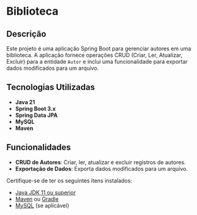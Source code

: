 # Biblioteca

## Descrição

Este projeto é uma aplicação Spring Boot para gerenciar autores em uma biblioteca. A aplicação fornece operações CRUD (Criar, Ler, Atualizar, Excluir) para a entidade `Autor` e inclui uma funcionalidade para exportar dados modificados para um arquivo.

## Tecnologias Utilizadas

- **Java 21**
- **Spring Boot 3.x**
- **Spring Data JPA**
- **MySQL**
- **Maven** 

## Funcionalidades

- **CRUD de Autores**: Criar, ler, atualizar e excluir registros de autores.
- **Exportação de Dados**: Exporta dados modificados para um arquivo.

Certifique-se de ter os seguintes itens instalados:

- [Java JDK 11 ou superior](https://www.oracle.com/java/technologies/javase-jdk11-downloads.html)
- [Maven](https://maven.apache.org/download.cgi) ou [Gradle](https://gradle.org/install/)
- [MySQL](https://dev.mysql.com/downloads/mysql/) (se aplicável)
